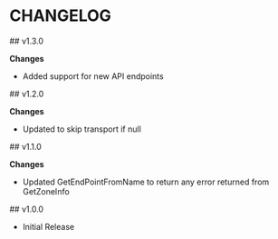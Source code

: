 # CHANGELOG

## v1.3.0

**Changes**

* Added support for new API endpoints

## v1.2.0

**Changes**

* Updated to skip transport if null

## v1.1.0

**Changes**

* Updated GetEndPointFromName to return any error returned from GetZoneInfo 

## v1.0.0

* Initial Release